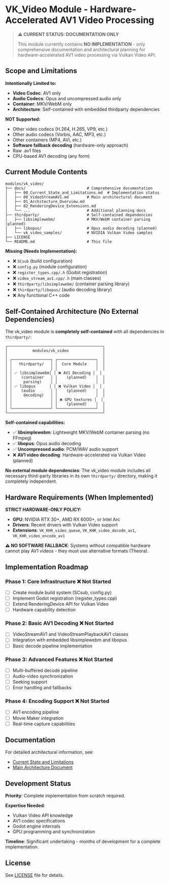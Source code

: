 # VK_Video Module - Hardware-Accelerated AV1 Video Processing

> **⚠️ CURRENT STATUS: DOCUMENTATION ONLY**
>
> This module currently contains **NO IMPLEMENTATION** - only comprehensive documentation and architectural planning for hardware-accelerated AV1 video processing via Vulkan Video API.

## Scope and Limitations

**Intentionally Limited to:**
- **Video Codec**: AV1 only
- **Audio Codecs**: Opus and uncompressed audio only
- **Container**: MKV/WebM only
- **Architecture**: Self-contained with embedded thirdparty dependencies

**NOT Supported:**
- Other video codecs (H.264, H.265, VP9, etc.)
- Other audio codecs (Vorbis, AAC, MP3, etc.)
- Other containers (MP4, AVI, etc.)
- **Software fallback decoding** (hardware-only approach)
- Raw .av1 files
- CPU-based AV1 decoding (any form)

## Current Module Contents

```
modules/vk_video/
├── docs/                           # Comprehensive documentation
│   ├── 00_Current_State_and_Limitations.md  # Implementation status
│   ├── 00_VideoStreamAV1.md        # Main architectural document
│   ├── 01_Architecture_Overview.md
│   ├── 02_RenderingDevice_Extensions.md
│   └── ...                         # Additional planning docs
├── thirdparty/                     # Self-contained dependencies
│   ├── libsimplewebm/              # MKV/WebM container parsing (planned)
│   ├── libopus/                    # Opus audio decoding (planned)
│   └── vk_video_samples/           # NVIDIA Vulkan Video samples
├── LICENSE
└── README.md                       # This file
```

**Missing (Needs Implementation):**
- ❌ `SCsub` (build configuration)
- ❌ `config.py` (module configuration)
- ❌ `register_types.cpp/.h` (Godot registration)
- ❌ `video_stream_av1.cpp/.h` (main classes)
- ❌ `thirdparty/libsimplewebm/` (container parsing library)
- ❌ `thirdparty/libopus/` (audio decoding library)
- ❌ Any functional C++ code

## Self-Contained Architecture (No External Dependencies)

The vk_video module is **completely self-contained** with all dependencies in `thirdparty/`:

```
┌──────────────────────────────────────────┐
│           modules/vk_video               │
│                                          │
│ ┌─────────────────┐ ┌─────────────────┐  │
│ │   thirdparty/   │ │  Core Module    │  │
│ │                 │ │                 │  │
│ │ ✅ libsimplewebm│ │ ❌ AV1 Decoding │  │
│ │    (container   │ │    (planned)    │  │
│ │     parsing)    │ │                 │  │
│ │ ✅ libopus      │ │ ❌ Vulkan Video │  │
│ │    (audio       │ │    (planned)    │  │
│ │     decoding)   │ │                 │  │
│ │                 │ │ ❌ GPU textures │  │
│ │                 │ │    (planned)    │  │
│ └─────────────────┘ └─────────────────┘  │
└──────────────────────────────────────────┘
```

**Self-contained capabilities:**
- ✅ **libsimplewebm**: Lightweight MKV/WebM container parsing (no FFmpeg)
- ✅ **libopus**: Opus audio decoding
- ✅ **Uncompressed audio**: PCM/WAV audio support
- ❌ **AV1 video decoding**: Hardware-accelerated via Vulkan Video (planned)

**No external module dependencies**: The vk_video module includes all necessary third-party libraries in its own `thirdparty/` directory, making it completely independent.

## Hardware Requirements (When Implemented)

**STRICT HARDWARE-ONLY POLICY:**
- **GPU**: NVIDIA RTX 30+, AMD RX 6000+, or Intel Arc
- **Drivers**: Recent drivers with Vulkan Video support
- **Extensions**: `VK_KHR_video_queue`, `VK_KHR_video_decode_av1`, `VK_KHR_video_encode_av1`

**⚠️ NO SOFTWARE FALLBACK**: Systems without compatible hardware cannot play AV1 videos - they must use alternative formats (Theora).

## Implementation Roadmap

### Phase 1: Core Infrastructure ❌ Not Started
- [ ] Create module build system (SCsub, config.py)
- [ ] Implement Godot registration (register_types.cpp)
- [ ] Extend RenderingDevice API for Vulkan Video
- [ ] Hardware capability detection

### Phase 2: Basic AV1 Decoding ❌ Not Started
- [ ] VideoStreamAV1 and VideoStreamPlaybackAV1 classes
- [ ] Integration with embedded libsimplewebm and libopus
- [ ] Basic decode pipeline implementation

### Phase 3: Advanced Features ❌ Not Started
- [ ] Multi-buffered decode pipeline
- [ ] Audio-video synchronization
- [ ] Seeking support
- [ ] Error handling and fallbacks

### Phase 4: Encoding Support ❌ Not Started
- [ ] AV1 encoding pipeline
- [ ] Movie Maker integration
- [ ] Real-time capture capabilities

## Documentation

For detailed architectural information, see:
- [Current State and Limitations](docs/00_Current_State_and_Limitations.md)
- [Main Architecture Document](docs/00_VideoStreamAV1.md)

## Development Status

**Priority**: Complete implementation from scratch required.

**Expertise Needed**:
- Vulkan Video API knowledge
- AV1 codec specifications
- Godot engine internals
- GPU programming and synchronization

**Timeline**: Significant undertaking - months of development for a complete implementation.

## License

See [LICENSE](LICENSE) file for details.
